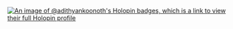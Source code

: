 [![An image of @adithyankoonoth's Holopin badges, which is a link to view their full Holopin profile](https://holopin.me/adithyankoonoth)](https://holopin.io/@adithyankoonoth)
